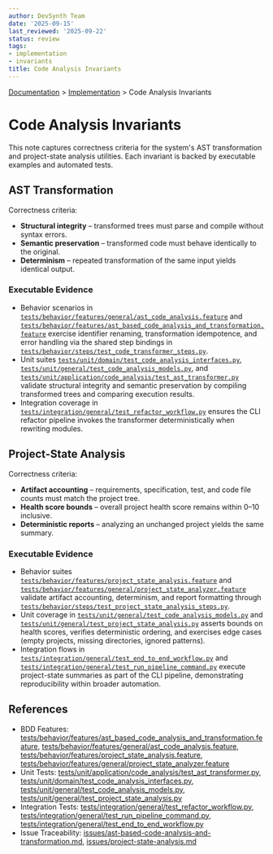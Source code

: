 ```yaml
---
author: DevSynth Team
date: '2025-09-15'
last_reviewed: '2025-09-22'
status: review
tags:
- implementation
- invariants
title: Code Analysis Invariants
---
```

<div class="breadcrumbs">
<a href="../index.md">Documentation</a> &gt; <a href="index.md">Implementation</a> &gt; Code Analysis Invariants
</div>

# Code Analysis Invariants

This note captures correctness criteria for the system's AST transformation and project-state analysis utilities. Each invariant is backed by executable examples and automated tests.

## AST Transformation

Correctness criteria:
- **Structural integrity** – transformed trees must parse and compile without syntax errors.
- **Semantic preservation** – transformed code must behave identically to the original.
- **Determinism** – repeated transformation of the same input yields identical output.

### Executable Evidence

- Behavior scenarios in [`tests/behavior/features/general/ast_code_analysis.feature`](../../tests/behavior/features/general/ast_code_analysis.feature) and [`tests/behavior/features/ast_based_code_analysis_and_transformation.feature`](../../tests/behavior/features/ast_based_code_analysis_and_transformation.feature) exercise identifier renaming, transformation idempotence, and error handling via the shared step bindings in [`tests/behavior/steps/test_code_transformer_steps.py`](../../tests/behavior/steps/test_code_transformer_steps.py).
- Unit suites [`tests/unit/domain/test_code_analysis_interfaces.py`](../../tests/unit/domain/test_code_analysis_interfaces.py), [`tests/unit/general/test_code_analysis_models.py`](../../tests/unit/general/test_code_analysis_models.py), and [`tests/unit/application/code_analysis/test_ast_transformer.py`](../../tests/unit/application/code_analysis/test_ast_transformer.py) validate structural integrity and semantic preservation by compiling transformed trees and comparing execution results.
- Integration coverage in [`tests/integration/general/test_refactor_workflow.py`](../../tests/integration/general/test_refactor_workflow.py) ensures the CLI refactor pipeline invokes the transformer deterministically when rewriting modules.

## Project-State Analysis

Correctness criteria:
- **Artifact accounting** – requirements, specification, test, and code file counts must match the project tree.
- **Health score bounds** – overall project health score remains within 0–10 inclusive.
- **Deterministic reports** – analyzing an unchanged project yields the same summary.

### Executable Evidence

- Behavior suites [`tests/behavior/features/project_state_analysis.feature`](../../tests/behavior/features/project_state_analysis.feature) and [`tests/behavior/features/general/project_state_analyzer.feature`](../../tests/behavior/features/general/project_state_analyzer.feature) validate artifact accounting, determinism, and report formatting through [`tests/behavior/steps/test_project_state_analysis_steps.py`](../../tests/behavior/steps/test_project_state_analysis_steps.py).
- Unit coverage in [`tests/unit/general/test_code_analysis_models.py`](../../tests/unit/general/test_code_analysis_models.py) and [`tests/unit/general/test_project_state_analysis.py`](../../tests/unit/general/test_project_state_analysis.py) asserts bounds on health scores, verifies deterministic ordering, and exercises edge cases (empty projects, missing directories, ignored patterns).
- Integration flows in [`tests/integration/general/test_end_to_end_workflow.py`](../../tests/integration/general/test_end_to_end_workflow.py) and [`tests/integration/general/test_run_pipeline_command.py`](../../tests/integration/general/test_run_pipeline_command.py) execute project-state summaries as part of the CLI pipeline, demonstrating reproducibility within broader automation.

## References

- BDD Features: [tests/behavior/features/ast_based_code_analysis_and_transformation.feature](../../tests/behavior/features/ast_based_code_analysis_and_transformation.feature), [tests/behavior/features/general/ast_code_analysis.feature](../../tests/behavior/features/general/ast_code_analysis.feature), [tests/behavior/features/project_state_analysis.feature](../../tests/behavior/features/project_state_analysis.feature), [tests/behavior/features/general/project_state_analyzer.feature](../../tests/behavior/features/general/project_state_analyzer.feature)
- Unit Tests: [tests/unit/application/code_analysis/test_ast_transformer.py](../../tests/unit/application/code_analysis/test_ast_transformer.py), [tests/unit/domain/test_code_analysis_interfaces.py](../../tests/unit/domain/test_code_analysis_interfaces.py), [tests/unit/general/test_code_analysis_models.py](../../tests/unit/general/test_code_analysis_models.py), [tests/unit/general/test_project_state_analysis.py](../../tests/unit/general/test_project_state_analysis.py)
- Integration Tests: [tests/integration/general/test_refactor_workflow.py](../../tests/integration/general/test_refactor_workflow.py), [tests/integration/general/test_run_pipeline_command.py](../../tests/integration/general/test_run_pipeline_command.py), [tests/integration/general/test_end_to_end_workflow.py](../../tests/integration/general/test_end_to_end_workflow.py)
- Issue Traceability: [issues/ast-based-code-analysis-and-transformation.md](../../issues/ast-based-code-analysis-and-transformation.md), [issues/project-state-analysis.md](../../issues/project-state-analysis.md)
